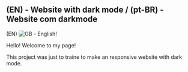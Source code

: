 ## (EN) - Website with dark mode / (pt-BR) - Website com darkmode

(EN) ![GB](images%5Cuk-ico.jpg) - English!

Hello! Welcome to my page! 

This project was just to traine to make an responsive website with dark mode.